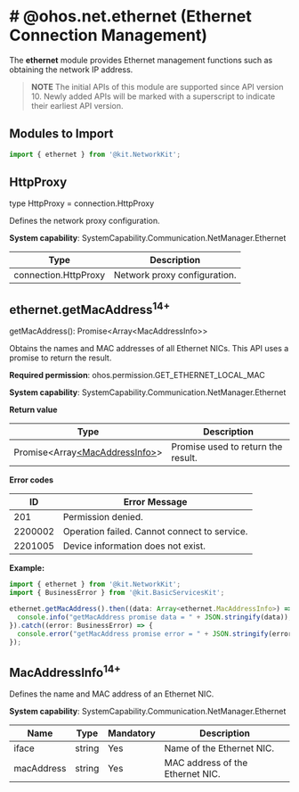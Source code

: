 # # @ohos.net.ethernet (Ethernet Connection Management)

The **ethernet** module provides Ethernet management functions such as obtaining the network IP address.

> **NOTE**
> The initial APIs of this module are supported since API version 10. Newly added APIs will be marked with a superscript to indicate their earliest API version.

## Modules to Import

```ts
import { ethernet } from '@kit.NetworkKit';
```

## HttpProxy

type HttpProxy = connection.HttpProxy

Defines the network proxy configuration.

**System capability**: SystemCapability.Communication.NetManager.Ethernet

| Type| Description                                      |
| ------- | ----------------------------------------|
| connection.HttpProxy     | Network proxy configuration.     |


## ethernet.getMacAddress<sup>14+</sup>

getMacAddress(): Promise\<Array\<MacAddressInfo>>

Obtains the names and MAC addresses of all Ethernet NICs. This API uses a promise to return the result.

**Required permission**: ohos.permission.GET_ETHERNET_LOCAL_MAC

**System capability**: SystemCapability.Communication.NetManager.Ethernet

**Return value**

| Type                                                   | Description                              |
|-------------------------------------------------------| ---------------------------------- |
| Promise\<Array[\<MacAddressInfo>](#macaddressinfo14)> | Promise used to return the result.       |

**Error codes**

| ID| Error Message                                |
| ------- | ----------------------------------------|
| 201     | Permission denied.                      |
| 2200002 | Operation failed. Cannot connect to service.       |
| 2201005 | Device information does not exist.  |

**Example:**

```ts
import { ethernet } from '@kit.NetworkKit';
import { BusinessError } from '@kit.BasicServicesKit';

ethernet.getMacAddress().then((data: Array<ethernet.MacAddressInfo>) => {
  console.info("getMacAddress promise data = " + JSON.stringify(data));
}).catch((error: BusinessError) => {
  console.error("getMacAddress promise error = " + JSON.stringify(error));
});
```

## MacAddressInfo<sup>14+</sup>
Defines the name and MAC address of an Ethernet NIC.

**System capability**: SystemCapability.Communication.NetManager.Ethernet

| Name        | Type                   | Mandatory| Description                                                |
| ------------ | ----------------------- | --- | ---------------------------------------------------- |
| iface        | string                  |  Yes| Name of the Ethernet NIC.                                       |
| macAddress       | string                |  Yes| MAC address of the Ethernet NIC.|
